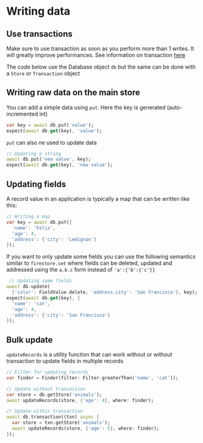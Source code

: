 # Writing data

## Use transactions

Make sure to use transaction as soon as you perform more than 1 writes. It 
will greatly improve performances. See information on transaction [here](transactions.md)

The code below use the Database object `db` but the same can be done with a
`Store` or `Transaction` object

## Writing raw data on the main store

You can add a simple data using `put`. Here the key is generated 
(auto-incremented int)

```dart
var key = await db.put('value');
expect(await db.get(key), 'value');
```

`put` can also ne used to update data

```dart
// Updating a string
await db.put('new value', key);
expect(await db.get(key), 'new value');
```

## Updating fields

A record value in an application is typically a map that can be written like 
this:

```dart
// Writing a map
var key = await db.put({
  'name': 'Felix',
  'age': 4,
  'address': {'city': 'Ledignan'}
});
```

If you want to only update some fields you can use the following semantics
similar to `firestore.set` where fields can be deleted, updated and addressed
using the `a.b.c` form instead of `'a':{'b':{'c'}}`


```dart
 // Updating some fields
await db.update(
  {'color': FieldValue.delete, 'address.city': 'San Francisco'}, key);
expect(await db.get(key), {
  'name': 'cat',
  'age': 4,
  'address': {'city': 'San Francisco'}
});
```

## Bulk update

`updateRecords` is a utility function that can work without or without transaction to update fields in multiple records

```dart
// Filter for updating records
var finder = Finder(filter: Filter.greaterThan('name', 'cat'));

// Update without transaction
var store = db.getStore('animals');
await updateRecords(store, {'age': 4}, where: finder);

// Update within transaction
await db.transaction((txn) async {
  var store = txn.getStore('animals');
  await updateRecords(store, {'age': 5}, where: finder);
});
```
